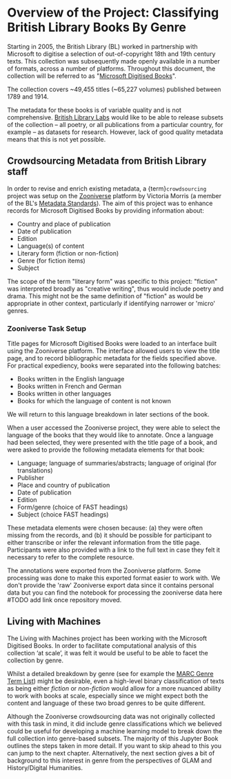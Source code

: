 # Overview of the Project: Classifying British Library Books By Genre

Starting in 2005, the British Library (BL) worked in partnership with Microsoft to digitise a selection of out-of-copyright 18th and 19th century texts. This collection was subsequently made openly available in a number of formats, across a number of platforms. Throughout this document, the collection will be referred to as "[Microsoft Digitised Books](https://www.bl.uk/collection-guides/digitised-printed-books)".

The collection covers ~49,455 titles (~65,227 volumes) published between 1789 and 1914.

The metadata for these books is of variable quality and is not comprehensive. [British Library Labs](https://www.bl.uk/projects/british-library-labs) would like to be able to release subsets of the collection – all poetry, or all publications from a particular country, for example – as datasets for research. However, lack of good quality metadata means that this is not yet possible.

## Crowdsourcing Metadata from British Library staff

In order to revise and enrich existing metadata, a {term}`crowdsourcing` project was setup on the [Zooniverse](https://www.zooniverse.org/) platform by Victoria Morris (a member of the BL's [Metadata Standards](https://www.bl.uk/collection-metadata/strategy-and-standards)). The aim of this project was to enhance records for Microsoft Digitised Books by providing information about:

  - Country and place of publication
  - Date of publication
  - Edition
  - Language(s) of content
  - Literary form (fiction or non-fiction)
  - Genre (for fiction items)
  - Subject

The scope of the term "literary form" was specific to this project: "fiction" was interpreted broadly as "creative writing", thus would include poetry and drama. This might not be the same definition of "fiction" as would be appropriate in other context, particularly if identifying narrower or 'micro' genres.

### Zooniverse Task Setup

Title pages for Microsoft Digitised Books were loaded to an interface built using the Zooniverse platform. The interface allowed users to view the title page, and to record bibliographic metadata for the fields specified above. For practical expediency, books were separated into the following batches:

- Books written in the English language
- Books written in French and German
- Books written in other languages
- Books for which the language of content is not known

We will return to this language breakdown in later sections of the book.

When a user accessed the Zooniverse project, they were able to select the language of the books that they would like to annotate. Once a language had been selected, they were presented with the title page of a book, and  were asked to provide the following metadata elements for that book:

  - Language; language of summaries/abstracts; language of original (for translations)
  - Publisher
  - Place and country of publication
  - Date of publication
  - Edition
  - Form/genre (choice of FAST headings)
  - Subject (choice FAST headings)

These metadata elements were chosen because: (a) they were often missing from the records, and (b) it should be possible for participant to either transcribe or infer the relevant information from the title page. Participants were also provided with a link to the full text in case they felt it necessary to refer to the complete resource.

The annotations were exported from the Zooniverse platform. Some processing was done to make this exported format easier to work with. We don't provide the 'raw' Zooniverse export data since it contains personal data but you can find the notebook for processing the zooniverse data here #TODO add link once repository moved.

## Living with Machines

The Living with Machines project has been working with the Microsoft Digitised Books. In order to facilitate computational analysis of this collection ‘at scale’, it was felt it would be useful to be able to facet the collection by genre.

Whilst a detailed breakdown by genre (see for example the [MARC Genre Term List](https://www.loc.gov/standards/valuelist/marcgt.html)) might be desirable, even a high-level binary classification of texts as  being either *fiction* or *non-fiction* would allow for a more nuanced ability to work with books at scale, especially since we might expect both the content and language of these two broad genres to be quite different.

Although the Zooniverse crowdsourcing data was not originally collected with this task in mind, it did include genre classifications which we believed could be useful for developing a machine learning model to break down the full collection into genre-based subsets. The majority of this Jupyter Book outlines the steps taken in more detail. If you want to skip ahead to this you can jump to the next chapter. Alternatively, the next section gives a bit of background to this interest in genre from the perspectives of GLAM and History/Digital Humanities.
